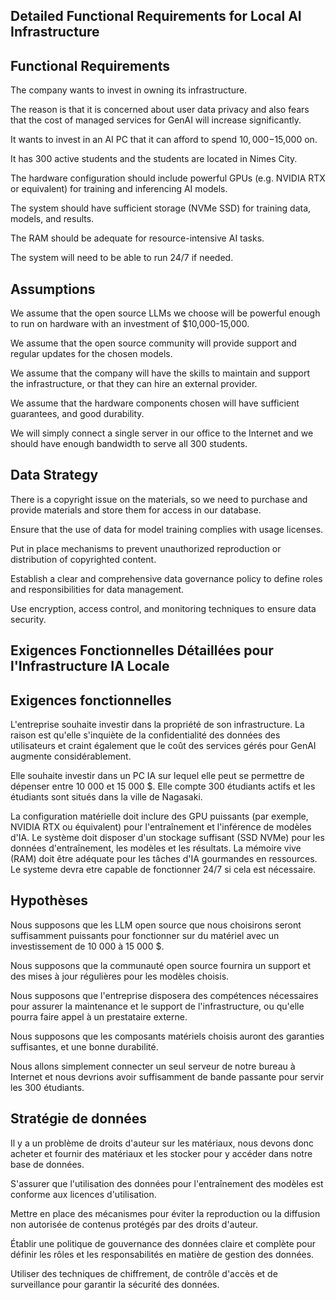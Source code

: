 ## Detailed Functional Requirements for Local AI Infrastructure

## Functional Requirements

The company wants to invest in owning its infrastructure.

The reason is that it is concerned about user data privacy and also fears that the cost of managed services for GenAI will increase significantly.

It wants to invest in an AI PC that it can afford to spend $10,000-$15,000 on.

It has 300 active students and the students are located in Nimes City.

The hardware configuration should include powerful GPUs (e.g. NVIDIA RTX or equivalent) for training and inferencing AI models.

The system should have sufficient storage (NVMe SSD) for training data, models, and results.

The RAM should be adequate for resource-intensive AI tasks.

The system will need to be able to run 24/7 if needed.

## Assumptions

We assume that the open source LLMs we choose will be powerful enough to run on hardware with an investment of $10,000-15,000.

We assume that the open source community will provide support and regular updates for the chosen models.

We assume that the company will have the skills to maintain and support the infrastructure, or that they can hire an external provider.

We assume that the hardware components chosen will have sufficient guarantees, and good durability.

We will simply connect a single server in our office to the Internet and we should have enough bandwidth to serve all 300 students.

## Data Strategy

There is a copyright issue on the materials, so we need to purchase and provide materials and store them for access in our database.

Ensure that the use of data for model training complies with usage licenses.

Put in place mechanisms to prevent unauthorized reproduction or distribution of copyrighted content.

Establish a clear and comprehensive data governance policy to define roles and responsibilities for data management.

Use encryption, access control, and monitoring techniques to ensure data security.




## Exigences Fonctionnelles Détaillées pour l'Infrastructure IA Locale

## Exigences fonctionnelles

L'entreprise souhaite investir dans la propriété de son infrastructure.
La raison est qu'elle s'inquiète de la confidentialité des données des utilisateurs et craint également que le coût des services gérés pour GenAI augmente considérablement.

Elle souhaite investir dans un PC IA sur lequel elle peut se permettre de dépenser entre 10 000 et 15 000 $.
Elle compte 300 étudiants actifs et les étudiants sont situés dans la ville de Nagasaki.

La configuration matérielle doit inclure des GPU puissants (par exemple, NVIDIA RTX ou équivalent) pour l'entraînement et l'inférence de modèles d'IA.
Le système doit disposer d'un stockage suffisant (SSD NVMe) pour les données d'entraînement, les modèles et les résultats.
La mémoire vive (RAM) doit être adéquate pour les tâches d'IA gourmandes en ressources.
Le systeme devra etre capable de fonctionner 24/7 si cela est nécessaire.

## Hypothèses

Nous supposons que les LLM open source que nous choisirons seront suffisamment puissants pour fonctionner sur du matériel avec un investissement de 10 000 à 15 000 $.

Nous supposons que la communauté open source fournira un support et des mises à jour régulières pour les modèles choisis.

Nous supposons que l'entreprise disposera des compétences nécessaires pour assurer la maintenance et le support de l'infrastructure, ou qu'elle pourra faire appel à un prestataire externe.

Nous supposons que les composants matériels choisis auront des garanties suffisantes, et une bonne durabilité.

Nous allons simplement connecter un seul serveur de notre bureau à Internet et nous devrions avoir suffisamment de bande passante pour servir les 300 étudiants.

## Stratégie de données

Il y a un problème de droits d'auteur sur les matériaux, nous devons donc acheter et fournir des matériaux et les stocker pour y accéder dans notre base de données.

S'assurer que l'utilisation des données pour l'entraînement des modèles est conforme aux licences d'utilisation.

Mettre en place des mécanismes pour éviter la reproduction ou la diffusion non autorisée de contenus protégés par des droits d'auteur.

Établir une politique de gouvernance des données claire et complète pour définir les rôles et les responsabilités en matière de gestion des données.

Utiliser des techniques de chiffrement, de contrôle d'accès et de surveillance pour garantir la sécurité des données.
